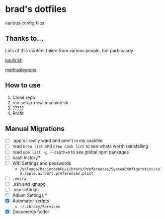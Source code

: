 # brad's dotfiles

various config files

## Thanks to...
Lots of this content taken from various people, but particularly

[paulirish](https://github.com/paulirish/dotfiles/)

[mathiasbynens](https://github.com/mathiasbynens/dotfiles/)

## How to use
1. Clone repo
2. run setup-new-machine.sh
3. ?????
4. Profit

## Manual Migrations
* [ ] .app's I really want and aren't in my caskfile.
* [ ] read `brew list` and `brew cask list` to see whats worth reinstalling
* [ ] read `npm list -g --depth=0` to see global npm packages
* [ ] bash history?
* [ ] Wifi Settings and passwords
  *  `/Volumes/MacintoshHD/Library/Preferences/SystemConfiguration/com.apple.airport.preferences.plist`
* [ ] `.extra`
* [ ] .ssh and .gnupg
* [ ] .osx settings
* [ ] Adium Settings
  *  
* [x] Automator scripts
  * `~/Library/Services`
* [x] Documents folder

